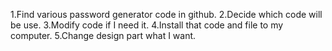1.Find various password generator code in github.
2.Decide which code will be use.
3.Modify code if I need it.
4.Install that code and file to my computer.
5.Change design part what I want.

